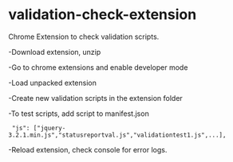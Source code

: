 # validation-check-extension
Chrome Extension to check validation scripts.

-Download extension, unzip

-Go to chrome extensions and enable developer mode

-Load unpacked extension

-Create new validation scripts in the extension folder

-To test scripts, add script to manifest.json

```
 "js": ["jquery-3.2.1.min.js","statusreportval.js","validationtest1.js",...],
 ```
-Reload extension, check console for error logs.

